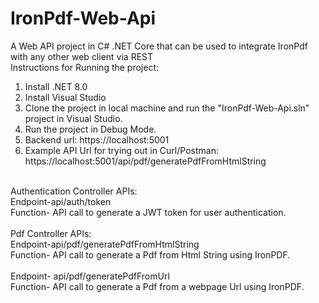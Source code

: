 # IronPdf-Web-Api
A Web API project in C# .NET Core that can be used to integrate IronPdf with any other web client via REST
<br>
Instructions for Running the project:<br>
1. Install .NET 8.0<br>
2. Install Visual Studio<br>
3. Clone the project in local machine and run the "IronPdf-Web-Api.sln" project in Visual Studio.<br>
4. Run the project in Debug Mode.<br>
5. Backend url: https://localhost:5001<br>
6. Example API Url for trying out in Curl/Postman: https://localhost:5001/api/pdf/generatePdfFromHtmlString<br>
<br>
 Authentication Controller APIs: 
<br>
Endpoint-api/auth/token
<br>
Function- API call to generate a JWT token for user authentication.
<br>
<br>
Pdf Controller APIs:
<br>
Endpoint-api/pdf/generatePdfFromHtmlString
<br>
Function- API call to generate a Pdf from Html String using IronPDF.
<br>
<br>
Endpoint- api/pdf/generatePdfFromUrl
<br>
Function- API call to generate a Pdf from a webpage Url using IronPDF.

